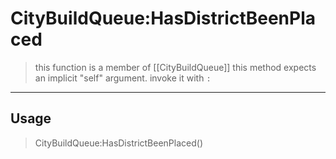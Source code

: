 # CityBuildQueue:HasDistrictBeenPlaced
> this function is a member of [[CityBuildQueue]]
> this method expects an implicit "self" argument. invoke it with `:`
-----
## Usage
> CityBuildQueue:HasDistrictBeenPlaced()
